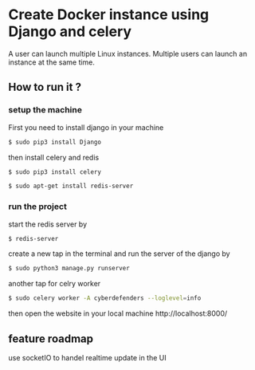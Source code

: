 # Create Docker instance using Django and celery

A user can launch multiple Linux instances.
Multiple users can launch an instance at the same time.

## How to run it ?

### setup the machine

First you need to install django in your machine
```sh
$ sudo pip3 install Django
```

then install celery and redis
```sh
$ sudo pip3 install celery 
```
```sh
$ sudo apt-get install redis-server
```
### run the project

start the redis server by 
```sh
$ redis-server
```
create a new tap in the terminal and run the server of the django by
```sh
$ sudo python3 manage.py runserver
```
another tap for celry worker 
```sh
$ sudo celery worker -A cyberdefenders --loglevel=info
```
then open the website in your local machine http://localhost:8000/

## feature roadmap
use socketIO to handel realtime update in the UI
